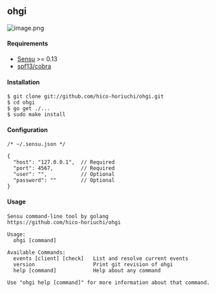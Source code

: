 ## ohgi

![image.png](https://raw.githubusercontent.com/hico-horiuchi/ohgi/master/image.png)

#### Requirements

  - [Sensu](http://sensuapp.org/) >= 0.13
  - [spf13/cobra](https://github.com/spf13/cobra)

#### Installation

    $ git clone git://github.com/hico-horiuchi/ohgi.git
    $ cd ohgi
    $ go get ./...
    $ sudo make install

#### Configuration

    /* ~/.sensu.json */
    
    {
      "host": "127.0.0.1",  // Required
      "port": 4567,         // Required
      "user": "",           // Optional
      "password": ""        // Optional
    }

#### Usage

    Sensu command-line tool by golang
    https://github.com/hico-horiuchi/ohgi
    
    Usage:
      ohgi [command]
    
    Available Commands:
      events [client] [check]   List and resolve current events
      version                   Print git revision of ohgi
      help [command]            Help about any command
    
    Use "ohgi help [command]" for more information about that command.
